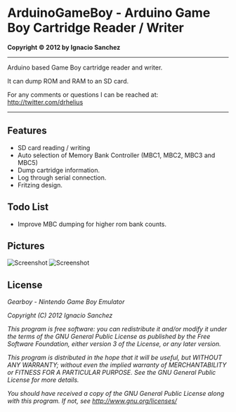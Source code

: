 ArduinoGameBoy - Arduino Game Boy Cartridge Reader / Writer
=======
<b>Copyright &copy; 2012 by Ignacio Sanchez</b>

----------

Arduino based Game Boy cartridge reader and writer. 

It can dump ROM and RAM to an SD card.

For any comments or questions I can be reached at: http://twitter.com/drhelius

----------

Features
--------

- SD card reading / writing
- Auto selection of Memory Bank Controller (MBC1, MBC2, MBC3 and MBC5)
- Dump cartridge information.
- Log through serial connection.
- Fritzing design.

Todo List
-----------
- Improve MBC dumping for higher rom bank counts.

Pictures
-----------

![Screenshot](http://www.geardome.com/files/arduinogb/arduino_gameboy_1.png)
![Screenshot](http://www.geardome.com/files/arduinogb/arduino_gameboy_1.png)

License
-------

<i>Gearboy - Nintendo Game Boy Emulator</i>

<i>Copyright (C) 2012  Ignacio Sanchez</i>

<i>This program is free software: you can redistribute it and/or modify</i>
<i>it under the terms of the GNU General Public License as published by</i>
<i>the Free Software Foundation, either version 3 of the License, or</i>
<i>any later version.</i>

<i>This program is distributed in the hope that it will be useful,</i>
<i>but WITHOUT ANY WARRANTY; without even the implied warranty of</i>
<i>MERCHANTABILITY or FITNESS FOR A PARTICULAR PURPOSE. See the</i>
<i>GNU General Public License for more details.</i>

<i>You should have received a copy of the GNU General Public License</i>
<i>along with this program.  If not, see http://www.gnu.org/licenses/</i>
